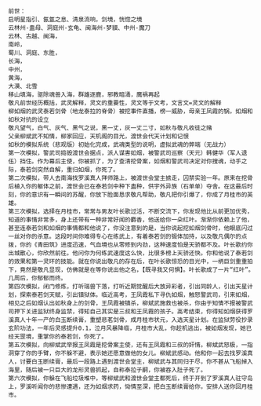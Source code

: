 	前世：
	启明星指引、氤氲之息、清泉流响，剑境，恍惚之境
	云林州-蛊母、洞庭州-玄龟、闽海州-梦貘、中州-魔刀
	云林、古越、闽海，
	南岭，
	蜀川、洞庭、东胜，
	长海，
	中州，
	黄海，
	大漠、北雪
	移山填海，驱除魂兽入海，群雄逐鹿，邪教暗涌，魔祸再起
	敬凡前世经历概括，武灵解释，灵文的重要性，灵文等于文考，文言文=灵文的解释
	柳如烟的武灵泰若剑骨（地龙泰拉的脊骨）被挖事件直播，榜一威胁，母亲王凤霞的锅，如烟和如秋对抗的设立
	敬凡望气，白气、灰气、黑气之说，黑一丈，灰一丈二寸，如秋与敬凡收徒之赌
	父亲柳斌武不知情，柳家回应，天机阁的目光，渡世会代天计划和记恨
	如秋的模拟系统（悲观版）初始化完成，武魂类型的说明，虚拟武魂的弊端（无战力）
	第一次模拟，警武司捣毁渡世会据点，派人谋害如烟，被警武司巡察（天元）韩健华（军人退伍）挡住。作为幕后主使，你被抓了，为了查清挖骨案，如烟和警武司决定对你搜魂，动手之际，泰若剑突然自解，重归如烟，你死了。
	第二次模拟，带人去南海找罗溪真人拜师路上，被渡世会堂主掳走，囚禁实验一年。原来在挖骨后植入你的躯体之前，渡世会已在泰若剑中种下蛊种，供宇外异族（石单单）夺舍。在这最后时刻，你的意识有一瞬间的苏醒，你放下脸面恳求敬凡帮助，敬凡把你引爆了，你成了月桂市的英雄。
	第三次模拟，选择在月桂市，常常与男友叶长歌过活，不断交流下，你发现他比从前更加优秀，知道的事情非常多，身上还带有一种非常好闻的麝香，他送给你一朵红叶。渐渐你依赖上了他，甚至连泰若剑和如烟的事情都和他说了，你没注意到的是，当你说起挖如烟剑骨时，他眼底闪过一丝对你的杀意。这段时间你难得专心在练武上，有着泰若剑的锻体加持，以及敬凡偶尔的点拨，你的《青田筑》进度迅速，气血境也从零修到内劲，这种速度怕是天骄都不及。叶长歌约你出城散心，你欣然前往。他问你为何练武速度这么快，比很多榜上天骄还快。你和他说了泰若剑的效果和第一灵环的技能。就在你说出敬凡的存在后，在叶长歌惊恐的目光中，一柄巨剑重重拍下，竟然是敬凡显现，仿佛就是在等你说出他之名，【既寻我又何惧】。叶长歌成了一片“红叶”。几周后，你郁郁而终。
	第四次模拟，闭门修炼，打听瑞兽下落，打听近期觉醒后大放异彩者，引出同龄人，引出天星计划，探索泰若剑天赋，引出镇狱体。临近高考，王凤霞私下寻仇如烟，触怒警武司，引来如烟，相见之后如烟认出如秋身上的剑骨，王凤霞被镇杀，柳斌武施救也被杀，你由于知情不报被警武司押下关进监狱终身监禁，得知自己其实是三叔和王凤霞的孩子。高考结束，你得知如烟获得罗溪真人十年一产的白玉断续膏，重塑悲茗剑骨，成月桂市状元，入选天星计划。在监狱劳役抄录玄阶功法，一年后灵感提升0.1，泣月风暴降临，月桂市大乱，你趁机逃出，被如烟发现，她已经天罡境，重掌你的泰若剑，你死了。
	第五次模拟，向柳斌武举报王凤霞是挖骨案主使，还有王凤霞和三叔的奸情。柳斌武怒极，一指洞穿了你的手臂，你不躲不避，表示她还愿意做他的女儿。柳斌武感动。他和你一起去找罗溪真人，讨要白玉断续膏，最后一段路上遇到渡世会堂主，柳斌武与其同归于尽，你不甚从飞船掉入海里，随后被一只巨大的龙形灵兽抓起，自称泰拉子嗣，你被吞入肚子死了。
    第六次模拟，你躲在飞船垃圾堆中，等柳斌武和渡世会堂主都死后，终于开到了罗溪真人驻守岛上，罗溪听闻你的悲惨遭遇，还为如烟求药，恸情至深，把白玉断续膏给你，安排人送你回月桂市。

	
	
	